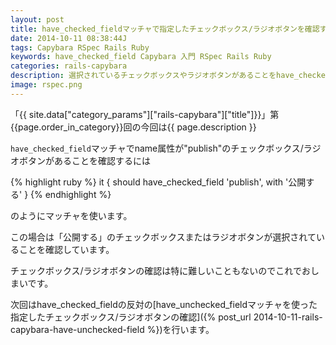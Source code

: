 ```yaml
---
layout: post
title: have_checked_fieldマッチャで指定したチェックボックス/ラジオボタンを確認する
date: 2014-10-11 08:38:44J
tags: Capybara RSpec Rails Ruby
keywords: have_checked_field Capybara 入門 RSpec Rails Ruby
categories: rails-capybara
description: 選択されているチェックボックスやラジオボタンがあることをhave_checked_fieldマッチャで確認します。
image: rspec.png
---
```


「{{ site.data["category_params"]["rails-capybara"]["title"]}}」第{{page.order_in_category}}回の今回は{{ page.description }}

`have_checked_field`マッチャでname属性が"publish"のチェックボックス/ラジオボタンがあることを確認するには

{% highlight ruby %}
it { should have_checked_field 'publish', with '公開する' }
{% endhighlight %}

のようにマッチャを使います。

この場合は「公開する」のチェックボックスまたはラジオボタンが選択されていることを確認しています。

チェックボックス/ラジオボタンの確認は特に難しいこともないのでこれでおしまいです。

次回はhave_checked_fieldの反対の[have_unchecked_fieldマッチャを使った指定したチェックボックス/ラジオボタンの確認]({% post_url 2014-10-11-rails-capybara-have-unchecked-field %})を行います。
